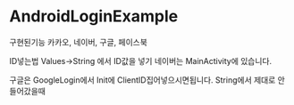 # AndroidLoginExample


구현된기능
카카오, 네이버, 구글, 페이스북


ID넣는법
Values->String 에서 ID값을 넣기
네이버는 MainActivity에 있습니다.

구글은 GoogleLogin에서 Init에 ClientID집어넣으시면됩니다. String에서 제대로 안들어갔을때 

